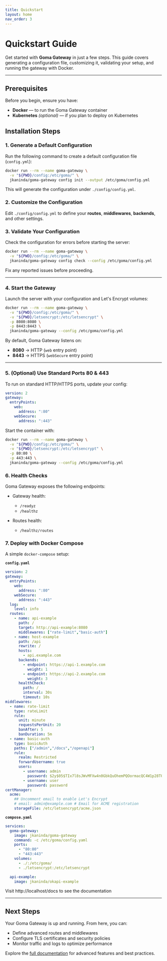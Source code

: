 ```yaml
---
title: Quickstart
layout: home
nav_order: 3
---
```


# Quickstart Guide

Get started with **Goma Gateway** in just a few steps. This guide covers generating a configuration file, customizing it, validating your setup, and running the gateway with Docker.

---

## Prerequisites

Before you begin, ensure you have:

* **Docker** — to run the Goma Gateway container
* **Kubernetes** *(optional)* — if you plan to deploy on Kubernetes


## Installation Steps

### 1. Generate a Default Configuration

Run the following command to create a default configuration file (`config.yml`):

```bash
docker run --rm --name goma-gateway \
  -v "${PWD}/config:/etc/goma/" \
  jkaninda/goma-gateway config init --output /etc/goma/config.yml
```

This will generate the configuration under `./config/config.yml`.


### 2. Customize the Configuration

Edit `./config/config.yml` to define your **routes**, **middlewares**, **backends**, and other settings.



### 3. Validate Your Configuration

Check the configuration for errors before starting the server:

```bash
docker run --rm --name goma-gateway \
  -v "${PWD}/config:/etc/goma/" \
  jkaninda/goma-gateway config check --config /etc/goma/config.yml
```

Fix any reported issues before proceeding.

---

### 4. Start the Gateway

Launch the server with your configuration and Let's Encrypt volumes:

```bash
docker run --rm --name goma-gateway \
  -v "${PWD}/config:/etc/goma/" \
  -v "${PWD}/letsencrypt:/etc/letsencrypt" \
  -p 8080:8080 \
  -p 8443:8443 \
  jkaninda/goma-gateway --config /etc/goma/config.yml
```

By default, Goma Gateway listens on:

* **8080** → HTTP (`web` entry point)
* **8443** → HTTPS (`webSecure` entry point)

---

### 5. (Optional) Use Standard Ports 80 & 443

To run on standard HTTP/HTTPS ports, update your config:

```yaml
version: 2
gateway:
  entryPoints:
    web:
      address: ":80"
    webSecure:
      address: ":443"
```

Start the container with:

```bash
docker run --rm --name goma-gateway \
  -v "${PWD}/config:/etc/goma/" \
  -v "${PWD}/letsencrypt:/etc/letsencrypt" \
  -p 80:80 \
  -p 443:443 \
  jkaninda/goma-gateway --config /etc/goma/config.yml
```


### 6. Health Checks

Goma Gateway exposes the following endpoints:

* Gateway health:

    * `/readyz`
    * `/healthz`
* Routes health:

    * `/healthz/routes`


### 7. Deploy with Docker Compose

A simple `docker-compose` setup:

**`config.yaml`**

```yaml
version: 2
gateway:
  entryPoints:
    web:
      address: ":80"
    webSecure:
      address: ":443"
  log:
    level: info
  routes:
    - name: api-example
      path: /
      target: http://api-example:8080
      middlewares: ["rate-limit","basic-auth"]
    - name: host-example
      path: /api
      rewrite: /
      hosts:
        - api.example.com
      backends:
        - endpoint: https://api-1.example.com
          weight: 1
        - endpoint: https://api-2.example.com
          weight: 3
      healthCheck:
        path: /
        interval: 30s
        timeout: 10s
middlewares:
  - name: rate-limit
    type: rateLimit
    rule:
      unit: minute
      requestsPerUnit: 20
      banAfter: 5
      banDuration: 5m
  - name: basic-auth
    type: basicAuth
    paths: ["/admin","/docs","/openapi"]
    rule:
      realm: Restricted
      forwardUsername: true
      users:
        - username: admin
          password: $2y$05$TIx7l8sJWvMFXw4n0GbkQuOhemPQOormacQC4W1p28TOVzJtx.XpO # bcrypt hash for 'admin'
        - username: user
          password: password
certManager:
  acme:
    ## Uncomment email to enable Let's Encrypt
    # email: admin@example.com # Email for ACME registration
    storageFile: /etc/letsencrypt/acme.json
```

**`compose.yaml`**

```yaml
services:
  goma-gateway:
    image: jkaninda/goma-gateway
    command: -c /etc/goma/config.yaml
    ports:
      - "80:80"
      - "443:443"
    volumes:
      - ./:/etc/goma/
      - ./letsencrypt:/etc/letsencrypt

  api-example:
    image: jkaninda/okapi-example
```

Visit http://localhost/docs to see the documentation


---

## Next Steps

Your Goma Gateway is up and running. From here, you can:

* Define advanced routes and middlewares
* Configure TLS certificates and security policies
* Monitor traffic and logs to optimize performance

Explore the [full documentation](#) for advanced features and best practices.
